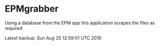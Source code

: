 # EPMgrabber
Using a database from the EPM app this application scrapes the files as required


Latest backup: Sun Aug 25 12:59:01 UTC 2019
